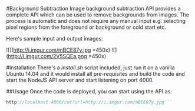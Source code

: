 #Background Subtraction
Image background subtraction API provides a complete API which can be used to remove backgrounds from images. The process is automatic and does not require any manual input e.g. selecting pixel regions from the foreground or background or cold start etc.

Here's sample input and output images:

![](http://i.imgur.com/mBCE87y.jpg =450x)
![](http://i.imgur.com/2V5SQEa.png =450x)

#Installation
There's a *install.sh* script included, just run it on a vanilla Ubuntu 14.04 and it would install all pre-requisites and build the code and start the NodeJS API server and start listening on port 4000.

##Usage
Once the code is deployed, you can start using the API as:

```js
http://localhost:4000/cut?url=http://i.imgur.com/mBCE87y.jpg```